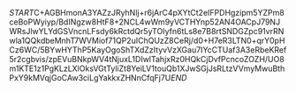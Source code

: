 $START$C+AGBHmonA3YAZzJRyhNlj+r6jArC4pXYtCt2eIFPDHgzipm5YZPm8ceBoPWyiyp/BdINgzw8HtF8+2NCL4wWm9yVCTHYnp52AN4OACpJ79NJWRsJlwYLYdGSVncnLFsdy6kRctdQr5yTOIyfn6tLs8e7B8rtSNDGZpc91vrRNwla1QQkdbeMnhT7WVMiof71QP2uIChQUzZ8CeRj/d0+H7eR3LTN0+qrY0pHCz6WC/5BYwHYThP5KayOgoShTXdZzItyvVzXGau7IYcCTUaf3A3eRbeKRef5r2cgbvis/zpEVuBNkpWV4tNjuxL1DIwlTahjxRz0HQkCjDvfPcncoZOZH/UO8m1KTE1z1PgKLzLXlOksVGtTyliZt8YeiLV1touQb1XJwSGjJsRLtzVVmyMwuBthPxY9kMVqjGoCAw3ciLgYakkxZHNnCfqFj7U$END$